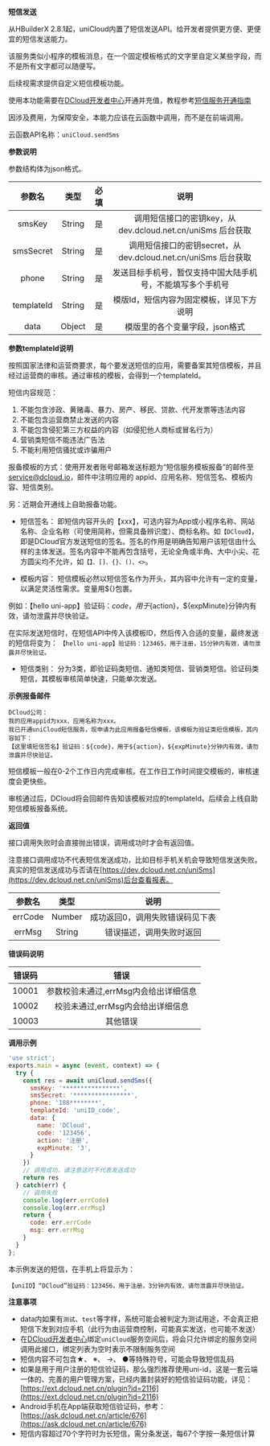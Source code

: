 **短信发送**

从HBuilderX 2.8.1起，uniCloud内置了短信发送API。给开发者提供更方便、更便宜的短信发送能力。

该服务类似小程序的模板消息，在一个固定模板格式的文字里自定义某些字段，而不是所有文字都可以随便写。

后续视需求提供自定义短信模板功能。

使用本功能需要在[DCloud开发者中心](https://dev.dcloud.net.cn/uniSms)开通并充值，教程参考[短信服务开通指南](https://ask.dcloud.net.cn/article/37534)

因涉及费用，为保障安全，本能力应该在云函数中调用，而不是在前端调用。

云函数API名称：`uniCloud.sendSms`

**参数说明**

参数结构体为json格式。

|参数名		|类型	|必填	|说明															|
|:-:		|:-:	|:-:	|:-:															|
|smsKey		|String	|是		|调用短信接口的密钥key，从 dev.dcloud.net.cn/uniSms 后台获取		|
|smsSecret	|String	|是		|调用短信接口的密钥secret，从 dev.dcloud.net.cn/uniSms 后台获取	|
|phone		|String	|是		|发送目标手机号，暂仅支持中国大陆手机号，不能填写多个手机号|
|templateId	|String	|是		|模版Id，短信内容为固定模板，详见下方说明						|
|data		|Object	|是		|模版里的各个变量字段，json格式										|

**参数templateId说明**

按照国家法律和运营商要求，每个要发送短信的应用，需要备案其短信模板，并且经过运营商的审核。通过审核的模板，会得到一个templateId。

短信内容规范：
1. 不能包含涉政、黄赌毒、暴力、房产、移民、贷款、代开发票等违法内容
2. 不能包含运营商禁止发送的内容
3. 不能包含侵犯第三方权益的内容（如侵犯他人商标或冒名行为）
4. 营销类短信不能违法广告法
5. 不能利用短信骚扰或诈骗用户

报备模板的方式：使用开发者账号邮箱发送标题为“短信服务模板报备”的邮件至 service@dcloud.io，邮件中注明应用的 appid、应用名称、短信签名、模板内容、短信类别。

另：近期会开通线上自助报备功能。

- 短信签名：
即短信内容开头的【xxx】，可选内容为App或小程序名称、网站名称、企业名称（可使用简称，但需具备辨识度）、商标名称。如`【DCloud】`，即是DCloud官方发送短信的签名。签名的作用是明确告知用户该短信由什么样的主体发送。签名内容中不能再包含括号，无论全角或半角、大中小尖、花方圆尖均不允许，如`【】、[]、{}、()、<>`。

- 模板内容：
短信模板必然以短信签名作为开头，其内容中允许有一定的变量，以满足灵活性需求。变量用${}包裹。

例如：【hello uni-app】验证码：${code}，用于${action}，${expMinute}分钟内有效，请勿泄露并尽快验证。

在实际发送短信时，在短信API中传入该模板ID，然后传入合适的变量，最终发送的短信将变为：
`【hello uni-app】验证码：123465，用于注册，15分钟内有效，请勿泄露并尽快验证。`

- 短信类别：
分为3类，即验证码类短信、通知类短信、营销类短信。验证码类短信，其模板审核简单快速，只能单次发送。

**示例报备邮件**
```
DCloud公司：
我的应用appid为xxx、应用名称为xxx。
我已开通uniCloud短信服务，现申请为此应用报备短信模板，该模板为验证类短信模板，其内容如下：
【这里填短信签名】验证码：${code}，用于${action}，${expMinute}分钟内有效，请勿泄露并尽快验证。
```
短信模板一般在0-2个工作日内完成审核。在工作日工作时间提交模板的，审核速度会更快些。

审核通过后，DCloud将会回邮件告知该模板对应的templateId。后续会上线自助短信模板报备系统。

<!--
目前短信功能包括如下模版，暂不可扩展新模版，模版形式如下。参数data内的字段会填充到模版内容里。

|模版Id				|模板内容																							|
|:-:				|:-:																								|
|`uniID_code`		|【uniID】“${name}”验证码：${code}，用于${action}，${expMinute}分钟内有效，请勿泄露并尽快验证。	|
|`uni_verify_code`	|【uni验证】“${name}”验证码：${code}，用于${action}，${expMinute}分钟内有效，请勿泄露并尽快验证。	|
|`uni_order_unpaid` |【uni订单通知】您在“${name}”的订单${orderNo}未支付，将在${minute}分钟后自动关闭，请及时完成订单|
|`uni_booking` |【uni预约通知】您已成功预订“${name}”提供的${service}。预约时间${dateTime}。注意事项：${notice}|
|`uni_order_shipped` |【uni订单通知】您在“${name}”的订单${orderNo}已发货，${expressCompany}单号${expressNo}，请注意签收|

`uniID_code`模板为uni-ID业务专用。如使用uniCloud的uni-id账户服务，无需自行开发代码调用本API，直接用uni-id即可，内置了注册和忘记密码的短信验证码服务。[详见](https://uniapp.dcloud.io/uniCloud/uni-id)

`uni_verify_code`模板为开发者自定义使用，如未使用uni-id，则可以使用本模板发送短信验证码，也可以在支付等需要再次验证身份的场景中使用。

本地运行云函数时，需要`2.8.5+`版本的HBuilderX才可以使用`uni_order_unpaid`、`uni_booking`、`uni_order_shipped`三个模板，上传并运行不受HBuilderX版本影响。

每个短信模板的商用均必须在运营商备案。上述模板之所以带有uni前缀，是因为它们是DCloud已经在运营商备案过的模板，这些模板开发者可以直接使用。

开发者若需自定义短信模板（包括去掉前面的uni前缀），则需要人工处理，再次向运营商备案。如有相关需求的开发者，可以发送申请邮件到service@dcloud.io，说明账户、预计发送量和新模板格式。
模板中`${}`中的内容为自定义字段，在data中填写每个自定义字段后拼接成完整的短信内容。

**上述模版对应的data内参数限制如下**

所有参数中均不可包含`【`或`】`

|参数名					|类型		|长度限制		|说明																																									|
|:-:						|:-:		|:-:				|:-:																																									|
|name						|String	|长度最大15	|应用名称																																							|
|code						|String	|长度最大6	|验证码串，注意一般需要自行提供随机数并在数据库中存储以方便校验，只允许使用字母或数字	|
|action					|String	|长度最大6	|验证码用途																																						|
|expMinute			|String	|长度最大2	|验证码过期时间，单位分钟，即不超过99分钟。过期校验逻辑需自行开发											|
|orderNo				|String	|长度最大20	|订单号																																								|
|minute					|String	|长度最大2	|单位分钟，即不超过99分钟。																														|
|service				|String	|长度最大10	|-																																										|
|dateTime				|String	|长度最大18	|-																																										|
|notice					|String	|长度最大20	|-																																										|
|expressCompany	|String	|长度最大12	|-																																										|
|expressNo			|String	|长度最大20	|-																																										|

-->

**返回值**

接口调用失败时会直接抛出错误，调用成功时才会有返回值。

注意接口调用成功不代表短信发送成功，比如目标手机关机会导致短信发送失败。真实的短信发送成功与否请在[https://dev.dcloud.net.cn/uniSms](https://dev.dcloud.net.cn/uniSms)后台查看报表。

|参数名	|类型	|说明			|
|:-:	|:-:	|:-:			|
|errCode|Number|成功返回0，调用失败错误码见下表	|
|errMsg|String|错误描述，调用失败时返回	|

**错误码说明**

|错误码	|错误																	|
|:-:		|:-:																	|
|10001	|参数校验未通过,errMsg内会给出详细信息|
|10002	|校验未通过,errMsg内会给出详细信息		|
|10003	|其他错误															|

**调用示例**

```js
'use strict';
exports.main = async (event, context) => {
  try {
    const res = await uniCloud.sendSms({
      smsKey: '****************',
      smsSecret: '****************',
      phone: '188********',
      templateId: 'uniID_code',
      data: {
        name: 'DCloud',
        code: '123456',
        action: '注册',
        expMinute: '3',
      }
    })
    // 调用成功，请注意这时不代表发送成功
    return res
  } catch(err) {
    // 调用失败
    console.log(err.errCode)
    console.log(err.errMsg)
    return {
      code: err.errCode
      msg: err.errMsg
    }
  }
};

```

本示例发送的短信，在手机上将显示为：
```
【uniID】“DCloud”验证码：123456，用于注册，3分钟内有效，请勿泄露并尽快验证。
```

**注意事项**

- data内如果有`测试`、`test`等字样，系统可能会被判定为测试用途，不会真正把短信下发到对应手机（此行为由运营商控制，可能真实发送，也可能不发送）
- 在[DCloud开发者中心](https://dev.dcloud.net.cn/uniSms)绑定`uniCloud`服务空间后，将会只允许绑定的服务空间调用此接口，绑定列表为空时表示不限制服务空间
- 短信内容不可包含★、 ※、 →、 ●等特殊符号，可能会导致短信乱码
- 如果是用于用户注册的短信验证码，那么强烈推荐使用uni-id，这是一套云端一体的、完善的用户管理方案，已经内置封装好的短信验证码功能，详见：[https://ext.dcloud.net.cn/plugin?id=2116](https://ext.dcloud.net.cn/plugin?id=2116)
- Android手机在App端获取短信验证码，参考：[https://ask.dcloud.net.cn/article/676](https://ask.dcloud.net.cn/article/676)
- 短信内容超过70个字符时为长短信，需分条发送，每67个字按一条短信计算

